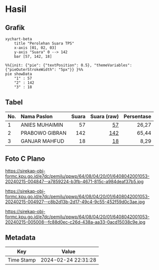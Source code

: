 # Hasil

## Grafik

```mermaid
xychart-beta
    title "Perolehan Suara TPS"
    x-axis [01, 02, 03]
    y-axis "Suara" 0 --> 142
    bar [57, 142, 18]
```

```mermaid
%%{init: {"pie": {"textPosition": 0.5}, "themeVariables": {"pieOuterStrokeWidth": "5px"}} }%%
pie showData
    "1" : 57
    "2" : 142
    "3" : 18
```

## Tabel

| No. | Nama Paslon    | Suara | Suara (raw) | Persentase |
|:--- |:-------------- | -----:| -----------:| ----------:|
| 1   | ANIES MUHAIMIN | 57    | [57][p-1]   | 26,27      |
| 2   | PRABOWO GIBRAN | 142   | [142][p-2]  | 65,44      |
| 3   | GANJAR MAHFUD  | 18    | [18][p-3]   | 8,29       |


[p-1]: https://github.com/gigit-pemilu/pemilu-2024-64-kalimantan-timur/blob/main/pilpres/hitung-suara/sub/64-kalimantan-timur/sub/08-kutai-timur/sub/04-sangatta-utara/sub/2001-sangatta-utara/sub/053-tps/sub/paslon-1.txt
[p-2]: https://github.com/gigit-pemilu/pemilu-2024-64-kalimantan-timur/blob/main/pilpres/hitung-suara/sub/64-kalimantan-timur/sub/08-kutai-timur/sub/04-sangatta-utara/sub/2001-sangatta-utara/sub/053-tps/sub/paslon-2.txt
[p-3]: https://github.com/gigit-pemilu/pemilu-2024-64-kalimantan-timur/blob/main/pilpres/hitung-suara/sub/64-kalimantan-timur/sub/08-kutai-timur/sub/04-sangatta-utara/sub/2001-sangatta-utara/sub/053-tps/sub/paslon-3.txt

## Foto C Plano

https://sirekap-obj-formc.kpu.go.id/e7dc/pemilu/ppwp/64/08/04/20/01/6408042001053-20240215-004847--a7859224-b3fb-4671-815c-a984deaf37b5.jpg

https://sirekap-obj-formc.kpu.go.id/e7dc/pemilu/ppwp/64/08/04/20/01/6408042001053-20240215-004927--c8b2d13b-2d17-49c4-9c55-452f59d0c3ae.jpg

https://sirekap-obj-formc.kpu.go.id/e7dc/pemilu/ppwp/64/08/04/20/01/6408042001053-20240215-005008--fc88d0ec-c26d-438a-aa33-0acd15038c9e.jpg


## Metadata

| Key        | Value               |
| ---------- | ------------------- |
| Time Stamp | 2024-02-24 22:31:28 |



